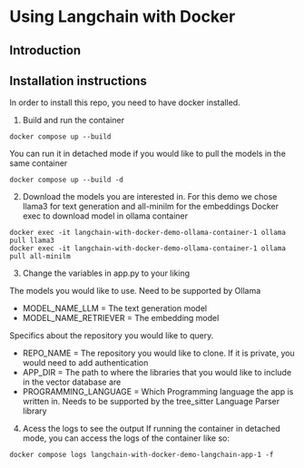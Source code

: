 # Using Langchain with Docker
## Introduction


## Installation instructions
In order to install this repo, you need to have docker installed.

1. Build and run the container
```
docker compose up --build
```
You can run it in detached mode if you would like to pull the models in the same container
```
docker compose up --build -d
```

2. Download the models you are interested in. For this demo we chose llama3 for text generation and all-minilm for the embeddings
Docker exec to download model in ollama container 
```
docker exec -it langchain-with-docker-demo-ollama-container-1 ollama pull llama3
docker exec -it langchain-with-docker-demo-ollama-container-1 ollama pull all-minilm

```

3. Change the variables in app.py to your liking

The models you would like to use. Need to be supported by Ollama

- MODEL_NAME_LLM = The text generation model
- MODEL_NAME_RETRIEVER = The embedding model

Specifics about the repository you would like to query.
- REPO_NAME = The repository you would like to clone. If it is private, you would need to add authentication
- APP_DIR = The path to where the libraries that you would like to include in the vector database are
- PROGRAMMING_LANGUAGE = Which Programming language the app is written in. Needs to be supported by the tree_sitter Language Parser library


4. Acess the logs to see the output
If running the container in detached mode, you can access the logs of the container like so:
```
docker compose logs langchain-with-docker-demo-langchain-app-1 -f
```